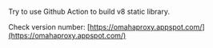 Try to use Github Action to build v8 static library.

Check version number: [https://omahaproxy.appspot.com/](https://omahaproxy.appspot.com/)
